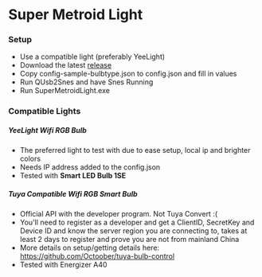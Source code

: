 # Super Metroid Light



### Setup

- Use a compatible light (preferably YeeLight)
- Download the latest [release](../../releases)
- Copy config-sample-bulbtype.json to config.json and fill in values
- Run QUsb2Snes and have Snes Running
- Run SuperMetroidLight.exe



### Compatible Lights

##### YeeLight Wifi RGB Bulb

- The preferred light to test with due to ease setup, local ip and brighter colors
- Needs IP address added to the config.json
- Tested with **Smart LED Bulb 1SE**

##### Tuya Compatible Wifi RGB Smart Bulb 

- Official API with the developer program. Not Tuya Convert :( 
- You'll need to register as a developer and get a ClientID, SecretKey and Device ID and know the server region you are connecting to, takes at least 2 days to register and prove you are not from mainland China
- More details on setup/getting details here: https://github.com/Octoober/tuya-bulb-control
- Tested with Energizer A40
